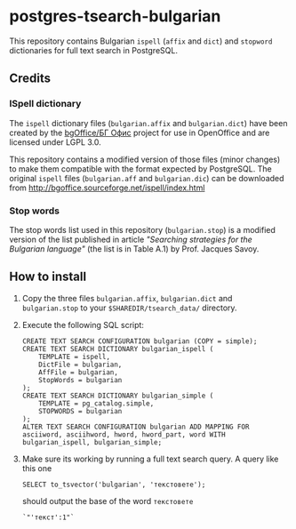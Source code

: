 # postgres-tsearch-bulgarian

This repository contains Bulgarian `ispell` (`affix` and `dict`) and `stopword` dictionaries for full text search in PostgreSQL.

## Credits

### ISpell dictionary

The `ispell` dictionary files (`bulgarian.affix` and `bulgarian.dict`) have been created by the [bgOffice/БГ Офис](http://bgoffice.sourceforge.net/) project for use in OpenOffice and are licensed under LGPL 3.0.

This repository contains a modified version of those files (minor changes) to make them compatible with the format expected by PostgreSQL. The original `ispell` files (`bulgarian.aff` and `bulgarian.dic`) can be downloaded from  http://bgoffice.sourceforge.net/ispell/index.html

### Stop words

The stop words list used in this repository (`bulgarian.stop`) is a modified version of the list published in article *"Searching strategies for the Bulgarian language"* (the list is in Table A.1) by Prof. Jacques Savoy.

## How to install

1. Copy the three files `bulgarian.affix`, `bulgarian.dict` and `bulgarian.stop` to your `$SHAREDIR/tsearch_data/` directory.

2. Execute the following SQL script:

       CREATE TEXT SEARCH CONFIGURATION bulgarian (COPY = simple);
       CREATE TEXT SEARCH DICTIONARY bulgarian_ispell (
           TEMPLATE = ispell,
           DictFile = bulgarian, 
           AffFile = bulgarian, 
           StopWords = bulgarian
       );
       CREATE TEXT SEARCH DICTIONARY bulgarian_simple (
           TEMPLATE = pg_catalog.simple,
           STOPWORDS = bulgarian
       );
       ALTER TEXT SEARCH CONFIGURATION bulgarian ADD MAPPING FOR asciiword, asciihword, hword, hword_part, word WITH bulgarian_ispell, bulgarian_simple;

3. Make sure its working by running a full text search query.
   A query like this one

       SELECT to_tsvector('bulgarian', 'текстовете');
              
   should output the base of the word `текстовете`
   
       `"'текст':1"`
